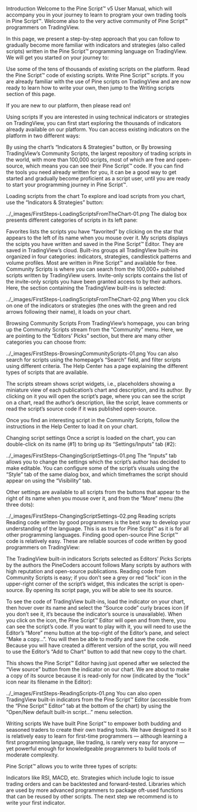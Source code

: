 Introduction
Welcome to the Pine Script™ v5 User Manual, which will accompany you in your journey to learn to program your own trading tools in Pine Script™. Welcome also to the very active community of Pine Script™ programmers on TradingView.

In this page, we present a step-by-step approach that you can follow to gradually become more familiar with indicators and strategies (also called scripts) written in the Pine Script™ programming language on TradingView. We will get you started on your journey to:

Use some of the tens of thousands of existing scripts on the platform.
Read the Pine Script™ code of existing scripts.
Write Pine Script™ scripts.
If you are already familiar with the use of Pine scripts on TradingView and are now ready to learn how to write your own, then jump to the Writing scripts section of this page.

If you are new to our platform, then please read on!

Using scripts
If you are interested in using technical indicators or strategies on TradingView, you can first start exploring the thousands of indicators already available on our platform. You can access existing indicators on the platform in two different ways:

By using the chart’s “Indicators & Strategies” button, or
By browsing TradingView’s Community Scripts, the largest repository of trading scripts in the world, with more than 100,000 scripts, most of which are free and open-source, which means you can see their Pine Script™ code.
If you can find the tools you need already written for you, it can be a good way to get started and gradually become proficient as a script user, until you are ready to start your programming journey in Pine Script™.

Loading scripts from the chart
To explore and load scripts from you chart, use the “Indicators & Strategies” button:

../_images/FirstSteps-LoadingScriptsFromTheChart-01.png
The dialog box presents different categories of scripts in its left pane:

Favorites lists the scripts you have “favorited” by clicking on the star that appears to the left of its name when you mouse over it.
My scripts displays the scipts you have written and saved in the Pine Script™ Editor. They are saved in TradingView’s cloud.
Built-ins groups all TradingVIew built-ins organized in four categories: indicators, strategies, candlestick patterns and volume profiles. Most are written in Pine Script™ and available for free.
Community Scripts is where you can search from the 100,000+ published scripts written by TradingView users.
Invite-only scripts contains the list of the invite-only scripts you have been granted access to by their authors.
Here, the section containing the TradingView built-ins is selected:

../_images/FirstSteps-LoadingScriptsFromTheChart-02.png
When you click on one of the indicators or strategies (the ones with the green and red arrows following their name), it loads on your chart.

Browsing Community Scripts
From TradingView’s homepage, you can bring up the Community Scripts stream from the “Community” menu. Here, we are pointing to the “Editors’ Picks” section, but there are many other categories you can choose from:

../_images/FirstSteps-BrowsingCommunityScripts-01.png
You can also search for scripts using the homepage’s “Search” field, and filter scripts using different criteria. The Help Center has a page explaining the different types of scripts that are available.

The scripts stream shows script widgets, i.e., placeholders showing a miniature view of each publication’s chart and description, and its author. By clicking on it you will open the script’s page, where you can see the script on a chart, read the author’s description, like the script, leave comments or read the script’s source code if it was published open-source.

Once you find an interesting script in the Community Scripts, follow the instructions in the Help Center to load it on your chart.

Changing script settings
Once a script is loaded on the chart, you can double-click on its name (#1) to bring up its “Settings/Inputs” tab (#2):

../_images/FirstSteps-ChangingScriptSettings-01.png
The “Inputs” tab allows you to change the settings which the script’s author has decided to make editable. You can configure some of the script’s visuals using the “Style” tab of the same dialog box, and which timeframes the script should appear on using the “Visibility” tab.

Other settings are available to all scripts from the buttons that appear to the right of its name when you mouse over it, and from the “More” menu (the three dots):

../_images/FirstSteps-ChangingScriptSettings-02.png
Reading scripts
Reading code written by good programmers is the best way to develop your understanding of the language. This is as true for Pine Script™ as it is for all other programming languages. Finding good open-source Pine Script™ code is relatively easy. These are reliable sources of code written by good programmers on TradingView:

The TradingView built-in indicators
Scripts selected as Editors’ Picks
Scripts by the authors the PineCoders account follows
Many scripts by authors with high reputation and open-source publications.
Reading code from Community Scripts is easy; if you don’t see a grey or red “lock” icon in the upper-right corner of the script’s widget, this indicates the script is open-source. By opening its script page, you will be able to see its source.

To see the code of TradingView built-ins, load the indicator on your chart, then hover over its name and select the “Source code” curly braces icon (if you don’t see it, it’s because the indicator’s source is unavailable). When you click on the icon, the Pine Script™ Editor will open and from there, you can see the script’s code. If you want to play with it, you will need to use the Editor’s “More” menu button at the top-right of the Editor’s pane, and select “Make a copy…”. You will then be able to modify and save the code. Because you will have created a different version of the script, you will need to use the Editor’s “Add to Chart” button to add that new copy to the chart.

This shows the Pine Script™ Editor having just opened after we selected the “View source” button from the indicator on our chart. We are about to make a copy of its source because it is read-only for now (indicated by the “lock” icon near its filename in the Editor):

../_images/FirstSteps-ReadingScripts-01.png
You can also open TradingView built-in indicators from the Pine Script™ Editor (accessible from the “Pine Script™ Editor” tab at the bottom of the chart) by using the “Open/New default built-in script…” menu selection.

Writing scripts
We have built Pine Script™ to empower both budding and seasoned traders to create their own trading tools. We have designed it so it is relatively easy to learn for first-time programmers — although learning a first programming language, like trading, is rarely very easy for anyone — yet powerful enough for knowledgeable programmers to build tools of moderate complexity.

Pine Script™ allows you to write three types of scripts:

Indicators like RSI, MACD, etc.
Strategies which include logic to issue trading orders and can be backtested and forward-tested.
Libraries which are used by more advanced programmers to package oft-used functions that can be reused by other scripts.
The next step we recommend is to write your first indicator.